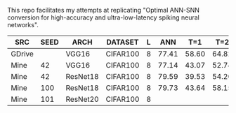 This repo facilitates my attempts at replicating "Optimal ANN-SNN
conversion for high-accuracy and ultra-low-latency spiking neural
networks".

| SRC    | SEED | ARCH     | DATASET  | L | ANN   | T=1   | T=2   | T=4   | T=8   | T=16  | T=32  | T=64  | T=128 |
|--------|------|----------|----------|---|-------|-------|-------|-------|-------|-------|-------|-------|-------|
| GDrive |      | VGG16    | CIFAR100 | 8 | 77.41 | 58.60 | 64.82 | 70.50 | 74.79 | 76.75 | 76.87 | 77.10 |       |
| Mine   | 42   | VGG16    | CIFAR100 | 8 | 77.14 | 43.07 | 52.74 |       |       |       |       | 77.05 |       |
| Mine   | 42   | ResNet18 | CIFAR100 | 8 | 79.59 | 39.53 | 54.20 | 67.04 | 75.47 | 79.34 | 79.93 | 80.18 |       |
| Mine   | 100  | ResNet18 | CIFAR100 | 8 | 79.73 | 43.64 | 58.15 | 69.13 | 76.66 | 78.93 | 79.78 | 80.04 | 80.09 |
| Mine   | 101  | ResNet20 | CIFAR100 | 8 |       |       |       |       |       |       |       |       |       |
